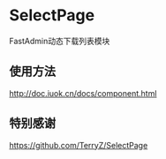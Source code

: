 # SelectPage
FastAdmin动态下载列表模块

## 使用方法
http://doc.iuok.cn/docs/component.html

## 特别感谢
https://github.com/TerryZ/SelectPage